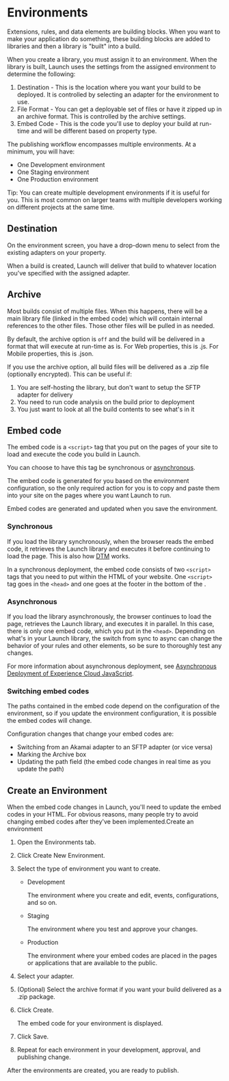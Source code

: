 # Environments

Extensions, rules, and data elements are building blocks. When you want to make your application do something, these building blocks are added to libraries and then a library is "built" into a build.

When you create a library, you must assign it to an environment.  When the library is built, Launch uses the settings from the assigned environment to determine the following:

1. Destination - This is the location where you want your build to be deployed. It is controlled by selecting an adapter for the environment to use.
2. File Format - You can get a deployable set of files or have it zipped up in an archive format. This is controlled by the archive settings.
3. Embed Code - This is the code you'll use to deploy your build at run-time and will be different based on property type.

The publishing workflow encompasses multiple environments. At a minimum, you will have:

* One Development environment
* One Staging environment
* One Production environment

Tip: You can create multiple development environments if it is useful for you. This is most common on larger teams with multiple developers working on different projects at the same time.

## Destination

On the environment screen, you have a drop-down menu to select from the existing adapters on your property.

When a build is created, Launch will deliver that build to whatever location you've specified with the assigned adapter.

## Archive

Most builds consist of multiple files.  When this happens, there will be a main library file \(linked in the embed code\) which will contain internal references to the other files.  Those other files will be pulled in as needed.

By default, the archive option is `off` and the build will be delivered in a format that will execute at run-time as is.  For Web properties, this is .js.  For Mobile properties, this is .json.

If you use the archive option, all build files will be delivered as a .zip file \(optionally encrypted\).  This can be useful if:

1. You are self-hosting the library, but don't want to setup the SFTP adapter for delivery
2. You need to run code analysis on the build prior to deployment
3. You just want to look at all the build contents to see what's in it

## Embed code

The embed code is a `<script>` tag that you put on the pages of your site to load and execute the code you build in Launch.

You can choose to have this tag be synchronous or [asynchronous](../client-side-information/asynchronous-deployment.md).

The embed code is generated for you based on the environment configuration, so the only required action for you is to copy and paste them into your site on the pages where you want Launch to run.

Embed codes are generated and updated when you save the environment.

### Synchronous

If you load the library synchronously, when the browser reads the embed code, it retrieves the Launch library and executes it before continuing to load the page. This is also how [DTM](https://marketing.adobe.com/resources/help/en_US/dtm/) works.

In a synchronous deployment, the embed code consists of two `<script>` tags that you need to put within the HTML of your website. One `<script>` tag goes in the `<head>` and one goes at the footer in the bottom of the .

### Asynchronous

If you load the library asynchronously, the browser continues to load the page, retrieves the Launch library, and executes it in parallel. In this case, there is only one embed code, which you put in the `<head>`. Depending on what's in your Launch library, the switch from sync to async can change the behavior of your rules and other elements, so be sure to thoroughly test any changes.

For more information about asynchronous deployment, see [Asynchronous Deployment of Experience Cloud JavaScript](../client-side-information/asynchronous-deployment.md).

### Switching embed codes

The paths contained in the embed code depend on the configuration of the environment, so if you update the environment configuration, it is possible the embed codes will change.

Configuration changes that change your embed codes are:

* Switching from an Akamai adapter to an SFTP adapter \(or vice versa\)
* Marking the Archive box
* Updating the path field \(the embed code changes in real time as you update the path\)

## Create an Environment

When the embed code changes in Launch, you'll need to update the embed codes in your HTML. For obvious reasons, many people try to avoid changing embed codes after they've been implemented.Create an environment

1. Open the Environments tab.
2. Click Create New Environment.
3. Select the type of environment you want to create.
   * Development

     The environment where you create and edit, events, configurations, and so on.

   * Staging

     The environment where you test and approve your changes.

   * Production

     The environment where your embed codes are placed in the pages or applications that are available to the public.
4. Select your adapter.
5. \(Optional\) Select the archive format if you want your build delivered as a .zip package.
6. Click Create.

   The embed code for your environment is displayed.

7. Click Save.
8. Repeat for each environment in your development, approval, and publishing change.

After the environments are created, you are ready to publish.

## 

